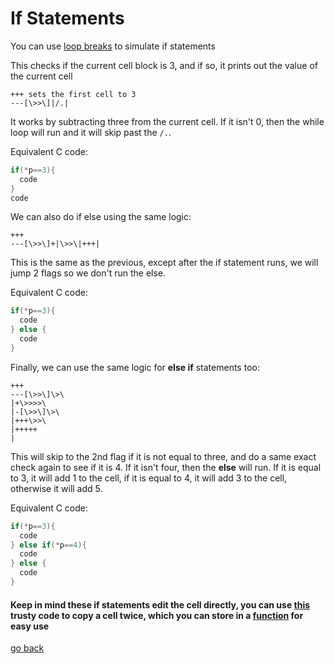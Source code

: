 # If Statements

You can use [loop breaks](https://repl.it/@realTronsi/BrainF#Documentation/break_from_loops.md) to simulate if statements

This checks if the current cell block is 3, and if so, it prints out the value of the current cell

```
+++ sets the first cell to 3
---[\>>\]|/.|
```

It works by subtracting three from the current cell. If it isn't 0, then the while loop will run and it will skip past the `/.`.

Equivalent C code:
```c
if(*p==3){
  code
}
code
```

We can also do if else using the same logic:

```
+++
---[\>>\]+|\>>\|+++|
```

This is the same as the previous, except after the if statement runs, we will jump 2 flags so we don't run the else.

Equivalent C code:
```c
if(*p==3){
  code
} else {
  code
}
```

Finally, we can use the same logic for **else if** statements too:

```
+++
---[\>>\]\>\
|+\>>>>\
|-[\>>\]\>\
|+++\>>\
|+++++
|
```

This will skip to the 2nd flag if it is not equal to three, and do a same exact check again to see if it is 4. If it isn't four, then the **else** will run.
If it is equal to 3, it will add 1 to the cell, if it is equal to 4, it will add 3 to the cell, otherwise it will add 5.

Equivalent C code:

```c
if(*p==3){
  code
} else if(*p==4){
  code
} else {
  code
}
```

#### Keep in mind these if statements edit the cell directly, you can use [this](https://repl.it/@realTronsi/BrainF#Documentation/duplicate_cells.md) trusty code to copy a cell twice, which you can store in a [function](https://repl.it/@realTronsi/BrainF#Documentation/functions.md) for easy use

[go back](https://repl.it/@realTronsi/BrainF#Documentation/_README.md)